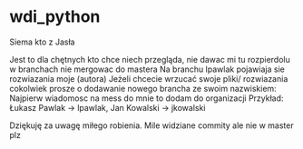 # wdi_python
Siema kto z Jasła

Jest to dla chętnych kto chce niech przegląda, nie dawac mi tu rozpierdolu w branchach nie mergowac do mastera 
Na branchu lpawlak pojawiaja sie rozwiazania moje (autora) 
Jeżeli chcecie wrzucać swoje pliki/ rozwiazania cokolwiek prosze o dodawanie nowego brancha ze swoim nazwiskiem: 
Najpierw wiadomosc na mess do mnie to dodam do organizacji
Przykład: Łukasz Pawlak -> lpawlak, Jan Kowalski -> jkowalski

Dziękuję za uwagę miłego robienia. Mile widziane commity ale nie w master plz
